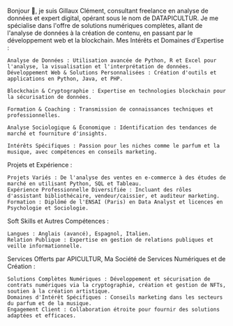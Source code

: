 Bonjour 👋, je suis Gillaux Clément, consultant freelance en analyse de données et expert digital, opérant sous le nom de DATAPICULTUR. Je me spécialise dans l'offre de solutions numériques complètes, allant de l'analyse de données à la création de contenu, en passant par le développement web et la blockchain.
Mes Intérêts et Domaines d'Expertise :

    Analyse de Données : Utilisation avancée de Python, R et Excel pour l'analyse, la visualisation et l'interprétation de données.
    Développement Web & Solutions Personnalisées : Création d'outils et applications en Python, Java, et PHP.
    
    Blockchain & Cryptographie : Expertise en technologies blockchain pour la sécurisation de données.
    
    Formation & Coaching : Transmission de connaissances techniques et professionnelles.
   
    Analyse Sociologique & Économique : Identification des tendances de marché et fourniture d'insights.
    
    Intérêts Spécifiques : Passion pour les niches comme le parfum et la musique, avec compétences en conseils marketing.

Projets et Expérience :

    Projets Variés : De l'analyse des ventes en e-commerce à des études de marché en utilisant Python, SQL et Tableau.
    Expérience Professionnelle Diversifiée : Incluant des rôles d'assistant bibliothécaire, vendeur/caissier, et auditeur marketing.
    Formation : Diplômé de l'ENSAI (Paris) en Data Analyst et licences en Psychologie et Sociologie.

Soft Skills et Autres Compétences :

    Langues : Anglais (avancé), Espagnol, Italien.
    Relation Publique : Expertise en gestion de relations publiques et veille informationnelle.

Services Offerts par APICULTUR, Ma Société de Services Numériques et de Création :

    Solutions Complètes Numériques : Développement et sécurisation de contrats numériques via la cryptographie, création et gestion de NFTs, soutien à la création artistique.
    Domaines d'Intérêt Spécifiques : Conseils marketing dans les secteurs du parfum et de la musique.
    Engagement Client : Collaboration étroite pour fournir des solutions adaptées et efficaces.

